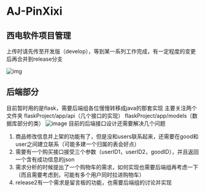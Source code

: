 # AJ-PinXixi
## 西电软件项目管理

上传时请先传至开发版（develop），等到某一系列工作完成，有一定程度的变更后再合并到release分支

![img](https://images2015.cnblogs.com/blog/718344/201609/718344-20160913141526648-581574208.png)
## 后端部分
目前暂时用的是flask，需要后端组各位慢慢转移成java的那套实现
主要关注两个文件夹
flaskProject/app/api（几个接口的实现）
flaskProject/app/models（数据库部分的类）
![image](https://user-images.githubusercontent.com/49947867/115844963-f46d2800-a452-11eb-894a-517b3da56141.png)
目前的后端接口设计还需要解决几个问题
1. 商品修改信息并上架的功能有了，但是没和users联系起来，还需要在good和user之间建立联系（可能多建一个归属的表会好点）
2. 需要有一个购买接口接受三个参数（userID1，userID2，goodID），并且返回一个含有成功信息的json
3. 需求分析的时候提出了一个购物车的需求，如何实现也需要后端组再考虑一下（而且需要考虑到，可能有多个用户同时拉进购物车）
4. release2有一个需求是留言板的功能，也需要后端组的讨论并实现
